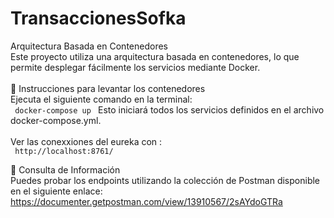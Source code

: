 # TransaccionesSofka

Arquitectura Basada en Contenedores<br>
Este proyecto utiliza una arquitectura basada en contenedores, lo que permite desplegar fácilmente los servicios mediante Docker.<br>
<br>
🚀 Instrucciones para levantar los contenedores<br>
Ejecuta el siguiente comando en la terminal:<br>
<code>
docker-compose up
</code>
Esto iniciará todos los servicios definidos en el archivo docker-compose.yml.<br>
<br>
Ver las conexxiones del eureka con :<br>
<code>
http://localhost:8761/
</code>

📌 Consulta de Información<br>
Puedes probar los endpoints utilizando la colección de Postman disponible en el siguiente enlace:<br>
https://documenter.getpostman.com/view/13910567/2sAYdoGTRa

